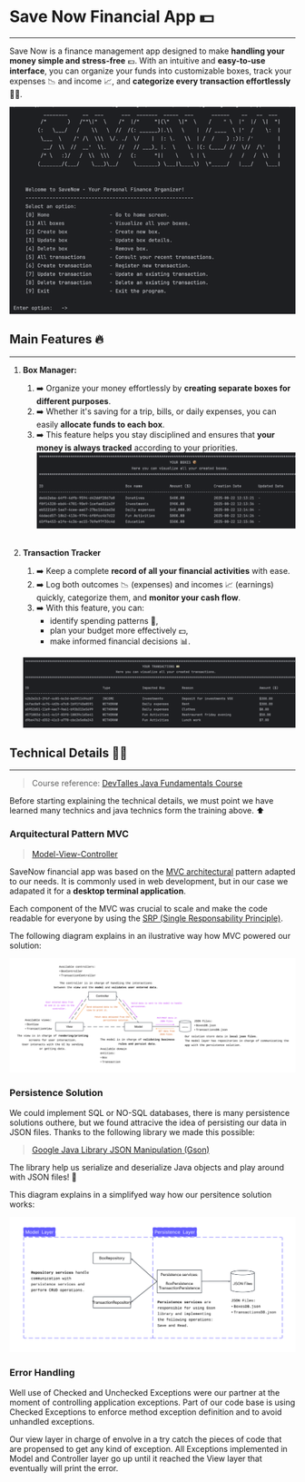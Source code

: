 # Save Now Financial App 💵

---
Save Now is a finance management app designed to make **handling your money simple and stress-free** 💶. 
With an intuitive and **easy-to-use interface**, you can organize your funds into customizable boxes, 
track your expenses 📉 and income 📈, and **categorize every transaction effortlessly** 🤘🏻.


![img.png](img.png)

## Main Features 🔥

---
1. **Box Manager:**
   1. ➡️ Organize your money effortlessly by **creating separate boxes for different purposes**.
   2. ➡️ Whether it's saving for a trip, bills, or daily expenses, you can easily **allocate funds to each box**.
   3. ➡️ This feature helps you stay disciplined and ensures that **your money is always tracked** according to your priorities.
      ![img_1.png](img_1.png)
      <br/>
      <br/>
2. **Transaction Tracker**
   1. ➡️ Keep a complete **record of all your financial activities** with ease.
   2. ➡️ Log both outcomes 📉 (expenses) and incomes 📈 (earnings) quickly, categorize them, and **monitor your cash flow**. 
   3. ➡️ With this feature, you can:
      - identify spending patterns 👀,
      - plan your budget more effectively 💵, 
      - make informed financial decisions 📊.
      
   ![img_3.png](img_3.png)

## Technical Details ✍🏼

---
> Course reference: [DevTalles Java Fundamentals Course](https://www.udemy.com/course/devtalles-java/)

Before starting explaining the technical details, we must point we have learned many technics and java technics form the training above. ⬆

### Arquitectural Pattern MVC
> [Model-View-Controller](https://www.geeksforgeeks.org/software-engineering/mvc-framework-introduction/)

SaveNow financial app was based on the [MVC architectural](https://www.geeksforgeeks.org/software-engineering/mvc-framework-introduction/) pattern adapted to our
needs. It is commonly used in web development, but in our case we adapated it for a **desktop terminal application**.

Each component of the MVC was crucial to scale and make the code readable for everyone by using the [SRP (Single Responsability Principle)](https://stackify.com/solid-design-principles/).

The following diagram explains in an ilustrative way how MVC powered our solution:

![architectural-diagram.png](architectural-diagram.png)

### Persistence Solution

We could implement SQL or NO-SQL databases, there is many persistence solutions outhere, but we found attracive
the idea of persisting our data in JSON files. Thanks to the following library we made this possible:
> [Google Java Library JSON Manipulation (Gson)](https://mvnrepository.com/artifact/com.google.code.gson/gson)

The library help us serialize and deserialize Java objects and play around with JSON files! 🙂

This diagram explains in a simplifyed way how our persitence solution works:

![persistence-diagram.png](persistence-diagram.png)
### Error Handling

Well use of Checked and Unchecked Exceptions were our partner at the moment of controlling application
exceptions. Part of our code base is using Checked Exceptions to enforce method exception definition
and to avoid unhandled exceptions.

Our view layer in charge of envolve in a try catch the pieces of code that are propensed to get any kind of
exception. All Exceptions implemented in Model and Controller layer go up until it reached the View layer
that eventually will print the error.


